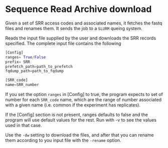
# Sequence Read Archive download

Given a set of SRR access codes and associated names, it fetches
the fastq files and renames them. It sends the job to a `SLURM` queing system.

Reads the input file supplied by the user and downloads the SRR records
specified. The complete input file contains the following


```python
[Config]
ranges= True/False
prefix= SRR
prefetch_path=path_to_prefetch
fqdump_path=path_to_fqdump

[SRR_code]
name=SRR_number
```


If you set the option `ranges` in [Config] to true, the program expects to
set of number for each `SRR_code` name, which are the range of number associated
with a given name (i.e. common if the experiment has replicates).

If the [Config] section is not present, ranges defaults to false and
the program will use default values for the rest. Run with -v to see the
values used in that case.

Use the `-dw` setting to download the files, and after that you can rename
them according to you input file with the `-rename` option.



